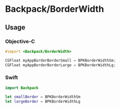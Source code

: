 # Backpack/BorderWidth

## Usage

### Objective-C

```objective-c
#import <Backpack/BorderWidth>

CGFloat myAppBorderBorderSmall = BPKBorderWidthSm;
CGFloat myAppBorderBorderLarge = BPKBorderWidthLg;
```

### Swift

```swift
import Backpack

let smallBorder = BPKBorderWidthSm
let largeBorder = BPKBorderWidthLg
```
